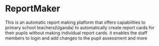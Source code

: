 # ReportMaker
This is an automatic report making platform that offers capabilities to primary school teachers(Uganda) to automatically create report cards for their pupils  without making individual report cards. it enables the staff members to login and add changes to the pupil assessment and more
